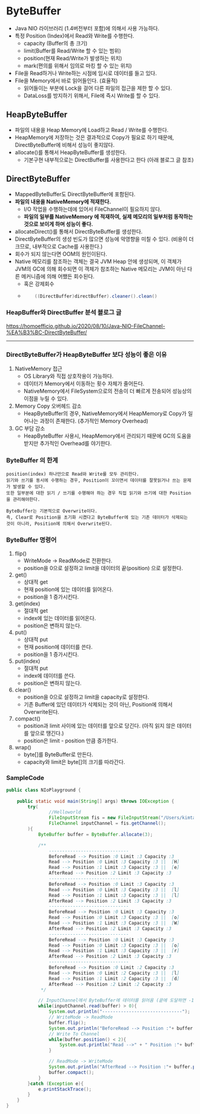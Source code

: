 # ByteBuffer
- Java NIO 라이브러리 (1.4버전부터 포함)에 의해서 사용 가능하다.
- 특정 Position (Index)에서 Read와 Write를 수행한다.
  - capacity (Buffer의 총 크기)
  - limit(Buffer를 Read/Write 할 수 있는 범위)
  - position(현재 Read/Write가 발생하는 위치)
  - mark(편의를 위해서 임의로 마킹 할 수 있는 위치)
- File을 Read하거나 Write하는 시점에 임시로 데이터를 들고 있다.
- File을 Memory에서 바로 읽어들인다. (효율적)
  - 읽어들이는 부분에 Lock을 걸어 다른 파일의 접근을 제한 할 수 있다.
  - DataLoss를 방지하기 위해서, File에 즉시 Write를 할 수 있다.


## HeapByteBuffer
- 파일의 내용을 Heap Memory에 Load하고 Read / Write를 수행한다.
- HeapMemory에 저장하는 것은 결과적으로 Copy가 필요로 하기 때문에, DirectByteBuffer에 비해서 성능이 좋지않다.
- allocate()를 통해서 HeapByteBuffer를 생성한다.
  - 기본구현 내부적으로는 DirectBuffer를 사용한다고 한다 (아래 블로그 글 참조)

## DirectByteBuffer
- MappedByteBuffer도 DirectByteBuffer에 포함된다.
- **파일의 내용을 NativeMemory에 적재한다.**
  - I/O 작업을 수행하는데에 있어서 FileChannel이 필요하지 않다.
  - **파일의 일부를 NativeMemory 에 적재하여, 실제 메모리의 일부처럼 동작하는 것으로 보이게 하며 성능이 좋다.**
- allocateDirect()를 통해서 DirectByteBuffer를 생성한다.
- DirectByteBuffer의 생성 빈도가 많으면 성능에 악영향을 미칠 수 있다. (비용이 더 크므로, 내부적으로 Cache를 사용한다.)
- 회수가 되지 않는다면 OOM의 원인이된다.
- Native 메모리를 참조하는 객체는 결국 JVM Heap 안에 생성되며, 이 객체가 JVM의 GC에 의해 회수되면 이 객체가 참조하는 Native 메모리는 JVM이 아닌 다른 메커니즘에 의해 어쨌든 회수된다.
  - 혹은 강제회수
  - ```java
        ((DirectBuffer)directBuffer).cleaner().clean()
    ```

### HeapBuffer와 DirectBuffer 분석 블로그 글
https://homoefficio.github.io/2020/08/10/Java-NIO-FileChannel-%EA%B3%BC-DirectByteBuffer/

---
### DirectByteBuffer가 HeapByteBuffer 보다 성능이 좋은 이유
1. NativeMemory 접근
   - OS Library와 직접 상호작용이 가능하다.
   - 데이터가 Memory에서 이동하는 횟수 자체가 줄어든다.
   - NativeMemory에서 FileSystem으로의 전송이 더 빠르게 전송되어 성능상의 이점을 누릴 수 있다.
2. Memory Copy 오버헤드 감소
   - HeapByteBuffer의 경우, NativeMemory에서 HeapMemory로 Copy가 일어나는 과정이 존재한다. (추가적인 Memory Overhead)
3. GC 부담 감소
   - HeapByteBuffer 사용시, HeapMemory에서 관리되기 때문에 GC의 도움을 받지만 추가적인 Overhead를 야기한다.

### ByteBuffer 의 한계
```text
position(index) 하나만으로 Read와 Write를 모두 관리한다.
읽기와 쓰기를 동시에 수행하는 경우, Position이 꼬이면서 데이터를 잘못읽거나 쓰는 문제가 발생할 수 있다.
또한 일부분에 대한 읽기 / 쓰기를 수행해야 하는 경우 직접 읽기와 쓰기에 대한 Position을 관리해야한다.

ByteBuffer는 기본적으로 Overwrite이다.
즉, Clear로 Position을 초기화 시켰다고 ByteBuffer에 있는 기존 데이터가 삭제되는 것이 아니라, Position에 의해서 Overwrite된다.
```

### ByteBuffer 명령어

1. flip()
   - WriteMode -> ReadMode로 전환한다.
   - position을 0으로 설정하고 limit을 데이터의 끝(position) 으로 설정한다.
2. get()
   - 상대적 get
   - 현재 position에 있는 데이터를 읽어온다.
   - position을 1 증가시킨다.
3. get(index)
   - 절대적 get
   - index에 있는 데이터를 읽어온다.
   - position은 변하지 않는다.
4. put()
   - 상대적 put
   - 현재 position에 데이터를 쓴다.
   - position을 1 증가시킨다.
5. put(index)
   - 절대적 put
   - index에 데이터를 쓴다.
   - position은 변하지 않는다.
6. clear()
   - position을 0으로 설정하고 limit을 capacity로 설정한다. 
   - 기존 Buffer에 있던 데이터가 삭제되는 것이 아닌, Position에 의해서 Overwrite된다.
7. compact()
    - position과 limit 사이에 있는 데이터를 앞으로 당긴다. (아직 읽지 않은 데이터를 앞으로 땡긴다.)
    - position은 limit - position 만큼 증가한다.
8. wrap()
   - byte[]를 ByteBuffer로 만든다.
   - capacity와 limit은 byte[]의 크기를 따라간다.

### SampleCode
```java
public class NIoPlayground {
    
    public static void main(String[] args) throws IOException {
        try(
                //Helloworld
                FileInputStream fis = new FileInputStream("/Users/kimtaejun/IdeaProjects/Algorithm/src/javaplayground/input.txt");
                FileChannel inputChannel = fis.getChannel();
        ){
            ByteBuffer buffer = ByteBuffer.allocate(3);

            /**
                ------------------------------
                BeforeRead --> Position :0 Limit :3 Capacity :3
                Read --> Position :0 Limit :3 Capacity :3 ||  [H]
                Read --> Position :1 Limit :3 Capacity :3 ||  [e]
                AfterRead --> Position :2 Limit :3 Capacity :3
                ------------------------------
                BeforeRead --> Position :0 Limit :3 Capacity :3
                Read --> Position :0 Limit :3 Capacity :3 ||  [l]
                Read --> Position :1 Limit :3 Capacity :3 ||  [l]
                AfterRead --> Position :2 Limit :3 Capacity :3
                ------------------------------
                BeforeRead --> Position :0 Limit :3 Capacity :3
                Read --> Position :0 Limit :3 Capacity :3 ||  [o]
                Read --> Position :1 Limit :3 Capacity :3 ||  [W]
                AfterRead --> Position :2 Limit :3 Capacity :3
                ------------------------------
                BeforeRead --> Position :0 Limit :3 Capacity :3
                Read --> Position :0 Limit :3 Capacity :3 ||  [o]
                Read --> Position :1 Limit :3 Capacity :3 ||  [r]
                AfterRead --> Position :2 Limit :3 Capacity :3
                ------------------------------
                BeforeRead --> Position :0 Limit :2 Capacity :3
                Read --> Position :0 Limit :2 Capacity :3 ||  [l]
                Read --> Position :1 Limit :2 Capacity :3 ||  [d]
                AfterRead --> Position :2 Limit :2 Capacity :3
             */

            // InputChannel에서 ByteBuffer에 데이터를 읽어옴 (끝에 도달하면 -1을 전달한다.)
            while(inputChannel.read(buffer) > 0){
                System.out.println("------------------------------");
                // WriteMode -> ReadMode
                buffer.flip();
                System.out.println("BeforeRead --> Position :"+ buffer.position() + " Limit :"+buffer.limit());
                // Write To Channel
                while(buffer.position() < 2){
                    System.out.println("Read -->" + " Position :"+ buffer.position() + " Limit :" + buffer.limit()+ " ||  [" + new String(new byte[]{buffer.get()}) + "]") ;
                }

                // ReadMode -> WriteMode
                System.out.println("AfterRead --> Position :"+ buffer.position() + " Limit :"+buffer.limit());
                buffer.compact();
            }
        }catch (Exception e){
            e.printStackTrace();
        }
    }
}

```